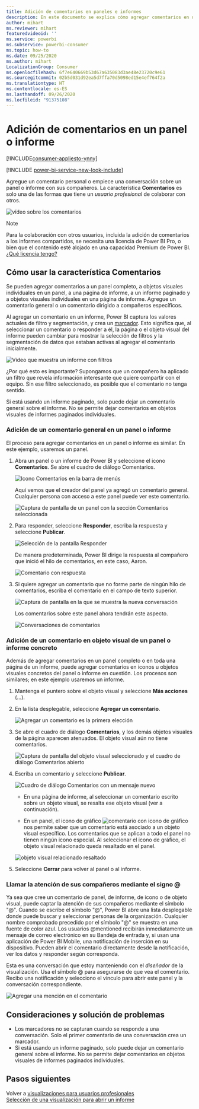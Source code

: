 ```yaml
---
title: Adición de comentarios en paneles e informes
description: En este documento se explica cómo agregar comentarios en un panel, un informe o un objeto visual, y cómo usar los comentarios para mantener conversaciones con los colaboradores.
author: mihart
ms.reviewer: mihart
featuredvideoid: ''
ms.service: powerbi
ms.subservice: powerbi-consumer
ms.topic: how-to
ms.date: 09/25/2020
ms.author: mihart
LocalizationGroup: Consumer
ms.openlocfilehash: 6f7e640669b53d67a635083d3ae48e23720c9e61
ms.sourcegitcommit: 02b5d031d92ea5d7ffa70d5098ed15e4ef764f2a
ms.translationtype: HT
ms.contentlocale: es-ES
ms.lasthandoff: 09/26/2020
ms.locfileid: "91375108"
---
```

# <a name="add-comments-to-a-dashboard-or-report"></a>Adición de comentarios en un panel o informe

[!INCLUDE[consumer-appliesto-ynny](../includes/consumer-appliesto-ynny.md)]

[!INCLUDE [power-bi-service-new-look-include](../includes/power-bi-service-new-look-include.md)]

Agregue un comentario personal o empiece una conversación sobre un panel o informe con sus compañeros. La característica **Comentarios** es solo una de las formas que tiene un *usuario profesional* de colaborar con otros. 

![vídeo sobre los comentarios](media/end-user-comment/comment.gif)

> [!NOTE]
> Para la colaboración con otros usuarios, incluida la adición de comentarios a los informes compartidos, se necesita una licencia de Power BI Pro, o bien que el contenido esté alojado en una capacidad Premium de Power BI. [¿Qué licencia tengo?](end-user-license.md)

## <a name="how-to-use-the-comments-feature"></a>Cómo usar la característica Comentarios
Se pueden agregar comentarios a un panel completo, a objetos visuales individuales en un panel, a una página de informe, a un informe paginado y a objetos visuales individuales en una página de informe. Agregue un comentario general o un comentario dirigido a compañeros específicos.  

Al agregar un comentario en un informe, Power BI captura los valores actuales de filtro y segmentación, y crea un [marcador](end-user-bookmarks.md). Esto significa que, al seleccionar un comentario o responder a él, la página o el objeto visual del informe pueden cambiar para mostrar la selección de filtros y la segmentación de datos que estaban activas al agregar el comentario inicialmente.  

![Vídeo que muestra un informe con filtros](media/end-user-comment/power-bi-comment.gif)

¿Por qué esto es importante? Supongamos que un compañero ha aplicado un filtro que revela información interesante que quiere compartir con el equipo. Sin ese filtro seleccionado, es posible que el comentario no tenga sentido.

Si está usando un informe paginado, solo puede dejar un comentario general sobre el informe.  No se permite dejar comentarios en objetos visuales de informes paginados individuales.

### <a name="add-a-general-comment-to-a-dashboard-or-report"></a>Adición de un comentario general en un panel o informe
El proceso para agregar comentarios en un panel o informe es similar.  En este ejemplo, usaremos un panel. 

1. Abra un panel o un informe de Power BI y seleccione el icono **Comentarios**. Se abre el cuadro de diálogo Comentarios.

    ![Icono Comentarios en la barra de menús](media/end-user-comment/power-bi-comment-icon.png)

    Aquí vemos que el creador del panel ya agregó un comentario general.  Cualquier persona con acceso a este panel puede ver este comentario.

    ![Captura de pantalla de un panel con la sección Comentarios seleccionada](media/end-user-comment/power-bi-first-comments.png)

2. Para responder, seleccione **Responder**, escriba la respuesta y seleccione **Publicar**.  

    ![Selección de la pantalla Responder](media/end-user-comment/power-bi-comments-reply.png)

    De manera predeterminada, Power BI dirige la respuesta al compañero que inició el hilo de comentarios, en este caso, Aaron. 

    ![Comentario con respuesta](media/end-user-comment/power-bi-respond.png)

 3. Si quiere agregar un comentario que no forme parte de ningún hilo de comentarios, escriba el comentario en el campo de texto superior.

    ![Captura de pantalla en la que se muestra la nueva conversación](media/end-user-comment/power-bi-new-commenting.png)

    Los comentarios sobre este panel ahora tendrán este aspecto.

    ![Conversaciones de comentarios](media/end-user-comment/power-bi-conversation.png)

### <a name="add-a-comment-to-a-specific-dashboard-or-report-visual"></a>Adición de un comentario en objeto visual de un panel o informe concreto
Además de agregar comentarios en un panel completo o en toda una página de un informe, puede agregar comentarios en iconos u objetos visuales concretos del panel o informe en cuestión. Los procesos son similares; en este ejemplo usaremos un informe.

1. Mantenga el puntero sobre el objeto visual y seleccione **Más acciones** (...).    
2. En la lista desplegable, seleccione **Agregar un comentario**.

    ![Agregar un comentario es la primera elección](media/end-user-comment/power-bi-comment-reports.png)  

3.  Se abre el cuadro de diálogo **Comentarios**, y los demás objetos visuales de la página aparecen atenuados. El objeto visual aún no tiene comentarios. 

    ![Captura de pantalla del objeto visual seleccionado y el cuadro de diálogo Comentarios abierto](media/end-user-comment/power-bi-comments-column.png)  

4. Escriba un comentario y seleccione **Publicar**.

    ![Cuadro de diálogo Comentarios con un mensaje nuevo](media/end-user-comment/power-bi-comment-spikes.png)  

    - En una página de informe, al seleccionar un comentario escrito sobre un objeto visual, se resalta ese objeto visual (ver a continuación).

    - En un panel, el icono de gráfico ![comentario con icono de gráfico](media/end-user-comment/power-bi-comment-chart-icon.png) nos permite saber que un comentario está asociado a un objeto visual específico. Los comentarios que se aplican a todo el panel no tienen ningún icono especial. Al seleccionar el icono de gráfico, el objeto visual relacionado queda resaltado en el panel.
    

    ![objeto visual relacionado resaltado](media/end-user-comment/power-bi-highlights.png)

5. Seleccione **Cerrar** para volver al panel o al informe.

### <a name="get-your-colleagues-attention-by-using-the--sign"></a>Llamar la atención de sus compañeros mediante el signo @
Ya sea que cree un comentario de panel, de informe, de icono o de objeto visual, puede captar la atención de sus compañeros mediante el símbolo "\@".  Cuando se escribe el símbolo "\@", Power BI abre una lista desplegable donde puede buscar y seleccionar personas de la organización. Cualquier nombre comprobado precedido por el símbolo "\@" se muestra en una fuente de color azul. Los usuarios @mentioned recibirán inmediatamente un mensaje de correo electrónico en su Bandeja de entrada y, si usan una aplicación de Power BI Mobile, una notificación de inserción en su dispositivo. Pueden abrir el comentario directamente desde la notificación, ver los datos y responder según corresponda.

Esta es una conversación que estoy manteniendo con el *diseñador* de la visualización. Usa el símbolo @ para asegurarse de que vea el comentario. Recibo una notificación y selecciono el vínculo para abrir este panel y la conversación correspondiente.  

![Agregar una mención en el comentario](media/end-user-comment/power-bi-comment-conversation.png)  

## <a name="considerations-and-troubleshooting"></a>Consideraciones y solución de problemas

- Los marcadores no se capturan cuando se responde a una conversación. Solo el primer comentario de una conversación crea un marcador.
- Si está usando un informe paginado, solo puede dejar un comentario general sobre el informe.  No se permite dejar comentarios en objetos visuales de informes paginados individuales.

## <a name="next-steps"></a>Pasos siguientes
Volver a [visualizaciones para usuarios profesionales](end-user-visualizations.md)    
[Selección de una visualización para abrir un informe](end-user-report-open.md)

